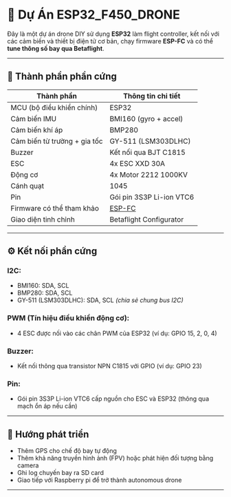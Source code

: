 # 🚁 Dự Án ESP32_F450_DRONE

Đây là một dự án drone DIY sử dụng **ESP32** làm flight controller, kết nối với các cảm biến và thiết bị điện tử cơ bản, chạy firmware **ESP-FC** và có thể **tune thông số bay qua Betaflight**.

---

## 🧩 Thành phần phần cứng

| Thành phần                 | Thông tin chi tiết |
|---------------------------|---------------------|
| MCU (bộ điều khiển chính) | ESP32               |
| Cảm biến IMU              | BMI160 (gyro + accel) |
| Cảm biến khí áp           | BMP280              |
| Cảm biến từ trường + gia tốc | GY-511 (LSM303DLHC) |
| Buzzer                    | Kết nối qua BJT C1815 |
| ESC                       | 4x ESC XXD 30A       |
| Động cơ                   | 4x Motor 2212 1000KV |
| Cánh quạt                 | 1045                |
| Pin                       | Gói pin 3S3P Li-ion VTC6 |
| Firmware có thể tham khảo | [ESP-FC](https://github.com/rtlopez/esp-fc) |
| Giao diện tinh chỉnh      | Betaflight Configurator |

---

## ⚙️ Kết nối phần cứng

### I2C:
- BMI160: SDA, SCL
- BMP280: SDA, SCL
- GY-511 (LSM303DLHC): SDA, SCL *(chia sẻ chung bus I2C)*

### PWM (Tín hiệu điều khiển động cơ):
- 4 ESC được nối vào các chân PWM của ESP32 (ví dụ: GPIO 15, 2, 0, 4)

### Buzzer:
- Kết nối thông qua transistor NPN C1815 với GPIO (ví dụ: GPIO 23)

### Pin:
- Gói pin 3S3P Li-ion VTC6 cấp nguồn cho ESC và ESP32 (thông qua mạch ổn áp nếu cần)

---

## 🛫 Hướng phát triển

- Thêm GPS cho chế độ bay tự động
- Thêm khả năng truyền hình ảnh (FPV) hoặc phát hiện đối tượng bằng camera
- Ghi log chuyến bay ra SD card
- Giao tiếp với Raspberry pi để trở thành autonomous drone
---
